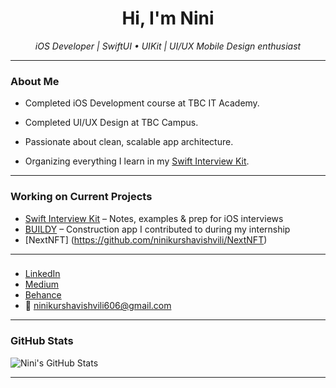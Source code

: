 <h1 align="center">Hi, I'm Nini </h1>

<p align="center">
  <i>iOS Developer | SwiftUI • UIKit | UI/UX Mobile Design enthusiast </i>
</p>

---

### About Me

 - Completed iOS Development course at TBC IT Academy.

 - Completed  UI/UX Design at TBC Campus.

 - Passionate about clean, scalable app architecture.

 - Organizing everything I learn in my [Swift Interview Kit](https://github.com/ninikurshavishvili/Swift-Interview-Kit).



---

### Working on Current Projects

- [Swift Interview Kit](https://github.com/ninikurshavishvili/Swift-Interview-Kit) – Notes, examples & prep for iOS interviews  
- [BUILDY](https://github.com/ninikurshavishvili/BUILDY) – Construction app I contributed to during my internship
- [NextNFT] (https://github.com/ninikurshavishvili/NextNFT)

---

###

- [LinkedIn](https://www.linkedin.com/in/nini-kurshavishvili-820178224/)
- [Medium](https://medium.com/@nino.kurshavishvili.1)
- [Behance](https://www.behance.net/ninikurshavishvili)  
- 📧 ninikurshavishvili606@gmail.com

---

### GitHub Stats


![Nini's GitHub Stats](https://github-readme-stats.vercel.app/api?username=ninikurshavishvili&show_icons=true&theme=radical&count_private=true&v=1)


---

